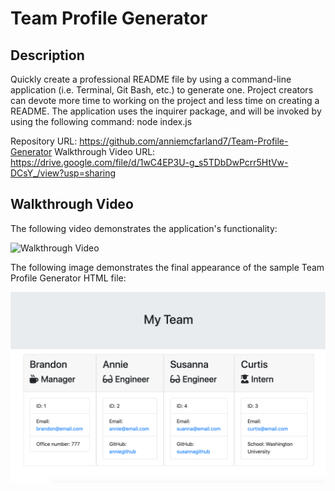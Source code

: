 # Team Profile Generator

## Description 

Quickly create a professional README file by using a command-line application (i.e. Terminal, Git Bash, etc.) to generate one. Project creators can devote more time to working on the project and less time on creating a README.
The application uses the inquirer package, and will be invoked by using the following command:
node index.js

Repository URL: https://github.com/anniemcfarland7/Team-Profile-Generator
Walkthrough Video URL: https://drive.google.com/file/d/1wC4EP3U-g_s5TDbDwPcrr5HtVw-DCsY_/view?usp=sharing

## Walkthrough Video

The following video demonstrates the application's functionality:

![Walkthrough Video](./assets/video.gif)

The following image demonstrates the final appearance of the sample Team Profile Generator HTML file:

![Screenshot](./assets/screenshot.png)
